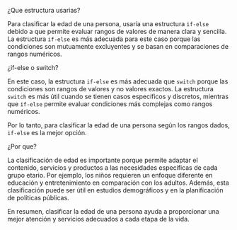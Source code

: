 ¿Que estructura usarias?

Para clasificar la edad de una persona, usaría una estructura `if-else` debido a que permite evaluar rangos de valores de manera clara y sencilla. La estructura `if-else` es más adecuada para este caso porque las condiciones son mutuamente excluyentes y se basan en comparaciones de rangos numéricos.


¿if-else o switch?

En este caso, la estructura `if-else` es más adecuada que `switch` porque las condiciones son rangos de valores y no valores exactos. La estructura `switch` es más útil cuando se tienen casos específicos y discretos, mientras que `if-else` permite evaluar condiciones más complejas como rangos numéricos.

Por lo tanto, para clasificar la edad de una persona según los rangos dados, `if-else` es la mejor opción.



¿Por que?

La clasificación de edad es importante porque permite adaptar el contenido, servicios y productos a las necesidades específicas de cada grupo etario. Por ejemplo, los niños requieren un enfoque diferente en educación y entretenimiento en comparación con los adultos. Además, esta clasificación puede ser útil en estudios demográficos y en la planificación de políticas públicas.

En resumen, clasificar la edad de una persona ayuda a proporcionar una mejor atención y servicios adecuados a cada etapa de la vida.